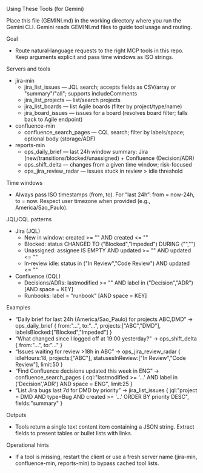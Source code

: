 Using These Tools (for Gemini)

Place this file (GEMINI.md) in the working directory where you run the Gemini CLI. Gemini reads GEMINI.md files to guide tool usage and routing.

Goal
- Route natural‑language requests to the right MCP tools in this repo. Keep arguments explicit and pass time windows as ISO strings.

Servers and tools
- jira-min
  - jira_list_issues — JQL search; accepts fields as CSV/array or "summary"/"all"; supports includeComments
  - jira_list_projects — list/search projects
  - jira_list_boards — list Agile boards (filter by project/type/name)
  - jira_board_issues — issues for a board (resolves board filter; falls back to Agile endpoint)
- confluence-min
  - confluence_search_pages — CQL search; filter by labels/space; optional body (storage/ADF)
- reports-min
  - ops_daily_brief — last 24h window summary: Jira (new/transitions/blocked/unassigned) + Confluence (Decision/ADR)
  - ops_shift_delta — changes from a given time window; risk-focused
  - ops_jira_review_radar — issues stuck in review > idle threshold

Time windows
- Always pass ISO timestamps (from, to). For “last 24h”: from = now-24h, to = now. Respect user timezone when provided (e.g., America/Sao_Paulo).

JQL/CQL patterns
- Jira (JQL)
  - New in window: created >= "<from>" AND created <= "<to>"
  - Blocked: status CHANGED TO ("Blocked","Impeded") DURING ("<from>","<to>")
  - Unassigned: assignee IS EMPTY AND updated >= "<from>" AND updated <= "<to>"
  - In‑review idle: status in ("In Review","Code Review") AND updated <= "<cutoff>"
- Confluence (CQL)
  - Decisions/ADRs: lastmodified >= "<from>" AND label in ("Decision","ADR") [AND space = KEY]
  - Runbooks: label = "runbook" [AND space = KEY]

Examples
- “Daily brief for last 24h (America/Sao_Paulo) for projects ABC,DMD”
  → ops_daily_brief { from:"…", to:"…", projects:["ABC","DMD"], labelsBlocked:["Blocked","Impeded"] }
- “What changed since I logged off at 19:00 yesterday?”
  → ops_shift_delta { from:"…", to:"…" }
- “Issues waiting for review >18h in ABC”
  → ops_jira_review_radar { idleHours:18, projects:["ABC"], statusesInReview:["In Review","Code Review"], limit:50 }
- “Find Confluence decisions updated this week in ENG”
  → confluence_search_pages { cql:"lastmodified >= '…' AND label in ('Decision','ADR') AND space = ENG", limit:25 }
- “List Jira bugs last 7d for DMD by priority”
  → jira_list_issues { jql:"project = DMD AND type=Bug AND created >= '…' ORDER BY priority DESC", fields:"summary" }

Outputs
- Tools return a single text content item containing a JSON string. Extract fields to present tables or bullet lists with links.

Operational hints
- If a tool is missing, restart the client or use a fresh server name (jira-min, confluence-min, reports-min) to bypass cached tool lists.
